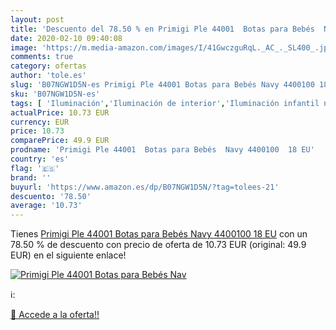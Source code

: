 ```yaml
---
layout: post
title: 'Descuento del 78.50 % en Primigi Ple 44001  Botas para Bebés  Nav'
date: 2020-02-10 09:40:08
image: 'https://m.media-amazon.com/images/I/41GwczguRqL._AC_._SL400_.jpg'
comments: true
category: ofertas
author: 'tole.es'
slug: 'B07NGW1D5N-es Primigi Ple 44001 Botas para Bebés Navy 4400100 18 EU'
sku: 'B07NGW1D5N-es'
tags: [ 'Iluminación','Iluminación de interior','Iluminación infantil nocturna','Lámparas e iluminación infantil','Monos para bebés niño','Ropa','Ropa de una pieza para bebés niño','Ropa para bebés','Ropa para bebés niño','bebés', ]
actualPrice: 10.73 EUR
currency: EUR
price: 10.73
comparePrice: 49.9 EUR
prodname: 'Primigi Ple 44001  Botas para Bebés  Navy 4400100  18 EU'
country: 'es'
flag: '🇪🇸'
brand: ''
buyurl: 'https://www.amazon.es/dp/B07NGW1D5N/?tag=tolees-21'
descuento: '78.50'
average: '10.73'
---
```


Tienes [Primigi Ple 44001  Botas para Bebés  Navy 4400100  18 EU](https://www.amazon.es/dp/B07NGW1D5N/?tag=tolees-21) con un 78.50 % de descuento con precio de oferta de 10.73 EUR (original: 49.9 EUR) en el siguiente enlace!

[![Primigi Ple 44001  Botas para Bebés  Nav](https://m.media-amazon.com/images/I/41GwczguRqL._AC_._SL400_.jpg)](https://www.amazon.es/dp/B07NGW1D5N/?tag=tolees-21)

ℹ️:


[🛒 Accede a la oferta!!](https://www.amazon.es/dp/B07NGW1D5N/?tag=tolees-21)
